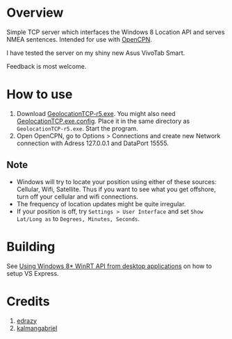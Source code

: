 # Overview
Simple TCP server which interfaces the Windows 8 Location API and serves NMEA sentences. Intended for use with [OpenCPN](http://opencpn.org).

I have tested the server on my shiny new Asus VivoTab Smart.

Feedback is most welcome.

# How to use
1. Download [GeolocationTCP-r5.exe](https://bitbucket.org/petrsimon/geolocationtcp/downloads/GeolocationTCP-r5.exe). You might also need [GeolocationTCP.exe.config](https://bitbucket.org/petrsimon/geolocationtcp/downloads/GeolocationTCP.exe.config). Place it in the same directory as `GeolocationTCP-r5.exe`. Start the program.
2. Open OpenCPN, go to Options > Connections and create new Network connection with Adress 127.0.0.1 and DataPort 15555.

## Note
- Windows will try to locate your position using either of these sources: Cellular, Wifi, Satellite. Thus if you want to see what you get offshore, turn off your cellular and wifi connections.
- The frequency of location updates might be quite irregular. 
- If your position is off, try `Settings > User Interface` and set `Show Lat/Long as` to `Degrees, Minutes, Seconds`.


# Building
See [Using Windows 8* WinRT API from desktop applications](http://software.intel.com/en-us/articles/using-winrt-apis-from-desktop-applications) on how to setup VS Express.

# Credits
1. [edrazy](http://www.codeproject.com/Articles/13232/A-very-basic-TCP-server-written-in-C)
2. [kalmangabriel](http://forum.gpsgate.com/topic.asp?TOPIC_ID=13491)